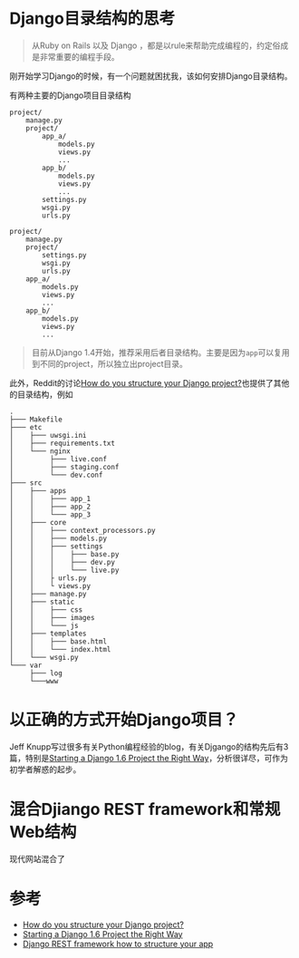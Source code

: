 # Django目录结构的思考

> 从Ruby on Rails 以及 Django ，都是以rule来帮助完成编程的，约定俗成是非常重要的编程手段。

刚开始学习Django的时候，有一个问题就困扰我，该如何安排Django目录结构。

有两种主要的Django项目目录结构

```
project/
    manage.py
    project/
        app_a/
            models.py
            views.py 
            ...
        app_b/
            models.py
            views.py 
            ...
        settings.py
        wsgi.py
        urls.py
```

```
project/
    manage.py
    project/
        settings.py
        wsgi.py
        urls.py
    app_a/
        models.py
        views.py 
        ...
    app_b/
        models.py
        views.py 
        ...
```

> 目前从Django 1.4开始，推荐采用后者目录结构。主要是因为`app`可以复用到不同的project，所以独立出project目录。

此外，Reddit的讨论[How do you structure your Django project?](https://www.reddit.com/r/django/comments/2tar4q/how_do_you_structure_your_django_project/)也提供了其他的目录结构，例如

```
.
├─── Makefile
├─── etc
│    ├─── uwsgi.ini
│    ├─── requirements.txt
│    └─── nginx
│         ├─── live.conf
│         ├─── staging.conf
│         └─── dev.conf
├─── src
│    ├─── apps
│    │    ├─── app_1
│    │    ├─── app_2
│    │    └─── app_3
│    ├─── core
│    │    ├─── context_processors.py
│    │    ├─── models.py
│    │    ├─── settings
│    │    │    ├─── base.py
│    │    │    ├─── dev.py
│    │    │    └─── live.py
│    │    ├ urls.py
│    │    └ views.py
│    ├─── manage.py
│    ├─── static
│    │    ├─── css
│    │    ├─── images
│    │    └─── js
│    ├─── templates
│    │    ├─── base.html
│    │    └─── index.html
│    └─── wsgi.py
└─── var
     ├─── log
     └───www
```

# 以正确的方式开始Django项目？

Jeff Knupp写过很多有关Python编程经验的blog，有关Djgango的结构先后有3篇，特别是[Starting a Django 1.6 Project the Right Way](https://jeffknupp.com/blog/2013/12/18/starting-a-django-16-project-the-right-way/)，分析很详尽，可作为初学者解惑的起步。

# 混合Djiango REST framework和常规Web结构

现代网站混合了

# 参考

* [How do you structure your Django project?](https://www.reddit.com/r/django/comments/2tar4q/how_do_you_structure_your_django_project/)
* [Starting a Django 1.6 Project the Right Way](https://jeffknupp.com/blog/2013/12/18/starting-a-django-16-project-the-right-way/)
* [Django REST framework how to structure your app](http://danielhnyk.cz/django-rest-framework-how-to-structure-your-app/)